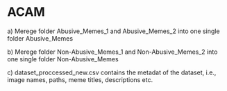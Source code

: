 # ACAM

a) Merege folder Abusive_Memes_1 and Abusive_Memes_2 into one single folder Abusive_Memes

b) Merege folder Non-Abusive_Memes_1 and Non-Abusive_Memes_2 into one single folder Non-Abusive_Memes

c) dataset_proccessed_new.csv contains the metadat of the dataset, i.e., image names, paths, meme titles, descriptions etc. 
